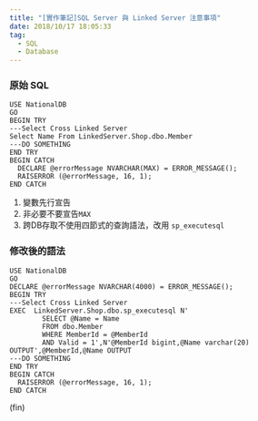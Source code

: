 ```yaml
---
title: "[實作筆記]SQL Server 與 Linked Server 注意事項"
date: 2018/10/17 18:05:33
tag:
  - SQL
  - Database
---
```

### 原始 SQL

```SQL=4
USE NationalDB
GO
BEGIN TRY
---Select Cross Linked Server
Select Name From LinkedServer.Shop.dbo.Member
---DO SOMETHING
END TRY
BEGIN CATCH
  DECLARE @errorMessage NVARCHAR(MAX) = ERROR_MESSAGE();
  RAISERROR (@errorMessage, 16, 1);
END CATCH
```

1. 變數先行宣告
2. 非必要不要宣告`MAX`
3. 跨DB存取不使用四節式的查詢語法，改用 `sp_executesql`

### 修改後的語法

```SQL=4
USE NationalDB
GO
DECLARE @errorMessage NVARCHAR(4000) = ERROR_MESSAGE();
BEGIN TRY
---Select Cross Linked Server
EXEC  LinkedServer.Shop.dbo.sp_executesql N'
        SELECT @Name = Name
        FROM dbo.Member
        WHERE MemberId = @MemberId
        AND Valid = 1',N'@MemberId bigint,@Name varchar(20) OUTPUT',@MemberId,@Name OUTPUT
---DO SOMETHING
END TRY
BEGIN CATCH
  RAISERROR (@errorMessage, 16, 1);
END CATCH
```

(fin)